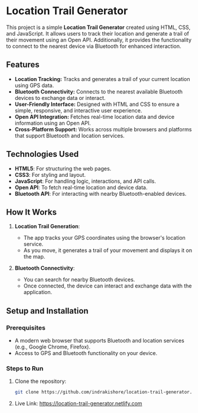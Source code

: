 # Location Trail Generator

This project is a simple **Location Trail Generator** created using HTML, CSS, and JavaScript. It allows users to track their location and generate a trail of their movement using an Open API. Additionally, it provides the functionality to connect to the nearest device via Bluetooth for enhanced interaction.

## Features

- **Location Tracking:** Tracks and generates a trail of your current location using GPS data.
- **Bluetooth Connectivity:** Connects to the nearest available Bluetooth devices to exchange data or interact.
- **User-Friendly Interface:** Designed with HTML and CSS to ensure a simple, responsive, and interactive user experience.
- **Open API Integration:** Fetches real-time location data and device information using an Open API.
- **Cross-Platform Support:** Works across multiple browsers and platforms that support Bluetooth and location services.

## Technologies Used

- **HTML5**: For structuring the web pages.
- **CSS3**: For styling and layout.
- **JavaScript**: For handling logic, interactions, and API calls.
- **Open API**: To fetch real-time location and device data.
- **Bluetooth API**: For interacting with nearby Bluetooth-enabled devices.

## How It Works

1. **Location Trail Generation**: 
   - The app tracks your GPS coordinates using the browser's location service.
   - As you move, it generates a trail of your movement and displays it on the map.

2. **Bluetooth Connectivity**: 
   - You can search for nearby Bluetooth devices.
   - Once connected, the device can interact and exchange data with the application.

## Setup and Installation

### Prerequisites
- A modern web browser that supports Bluetooth and location services (e.g., Google Chrome, Firefox).
- Access to GPS and Bluetooth functionality on your device.

### Steps to Run
1. Clone the repository:
   ```bash
   git clone https://github.com/indrakishore/location-trail-generator.git

2. Live Link: https://location-trail-generator.netlify.com
